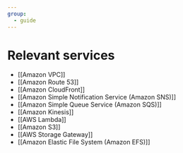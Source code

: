 ```yaml
---
group:
  - guide
---
```

# Relevant services
- [[Amazon VPC]]
- [[Amazon Route 53]]
- [[Amazon CloudFront]]
- [[Amazon Simple Notification Service (Amazon SNS)]]
- [[Amazon Simple Queue Service (Amazon SQS)]]
- [[Amazon Kinesis]]
- [[AWS Lambda]]
- [[Amazon S3]]
- [[AWS Storage Gateway]]
- [[Amazon Elastic File System (Amazon EFS)]]